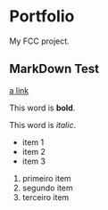 # Portfolio

My FCC project.

## MarkDown Test

[a link](https://wwww.example.com)

This word is **bold**.

This word is *italic*.

- item 1
- item 2
- item 3

1. primeiro item
1. segundo item
1. terceiro item


